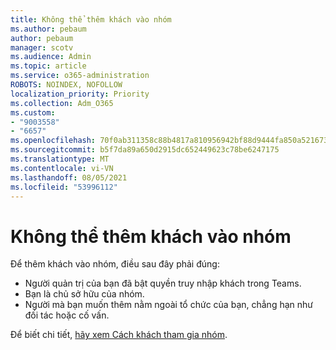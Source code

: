 ```yaml
---
title: Không thể thêm khách vào nhóm
ms.author: pebaum
author: pebaum
manager: scotv
ms.audience: Admin
ms.topic: article
ms.service: o365-administration
ROBOTS: NOINDEX, NOFOLLOW
localization_priority: Priority
ms.collection: Adm_O365
ms.custom:
- "9003558"
- "6657"
ms.openlocfilehash: 70f0ab311358c88b4817a810956942bf88d9444fa850a5216736eb657189d5a5
ms.sourcegitcommit: b5f7da89a650d2915dc652449623c78be6247175
ms.translationtype: MT
ms.contentlocale: vi-VN
ms.lasthandoff: 08/05/2021
ms.locfileid: "53996112"
---
```

# <a name="cant-add-guests-to-a-team"></a>Không thể thêm khách vào nhóm

Để thêm khách vào nhóm, điều sau đây phải đúng:  

- Người quản trị của bạn đã bật quyền truy nhập khách trong Teams.
- Bạn là chủ sở hữu của nhóm.
- Người mà bạn muốn thêm nằm ngoài tổ chức của bạn, chẳng hạn như đối tác hoặc cố vấn.

Để biết chi tiết,  [hãy xem Cách khách tham gia nhóm](https://docs.microsoft.com/MicrosoftTeams/guest-joins).